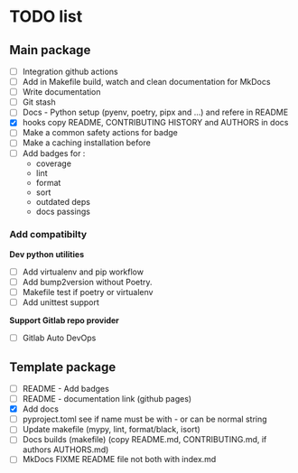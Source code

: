 # TODO list

## Main package

- [ ] Integration github actions
- [ ] Add in Makefile build, watch and clean documentation for MkDocs
- [ ] Write documentation
- [ ] Git stash
- [ ] Docs - Python setup (pyenv, poetry, pipx and ...) and refere in README
- [x] hooks copy README, CONTRIBUTING HISTORY and AUTHORS in docs
- [ ] Make a common safety actions for badge
- [ ] Make a caching installation before
- [ ] Add badges for :
    - coverage
    - lint
    - format
    - sort
    - outdated deps
    - docs passings

### Add compatibilty

**Dev python utilities**

- [ ] Add virtualenv and pip workflow
- [ ] Add bump2version without Poetry.
- [ ] Makefile test if poetry or virtualenv
- [ ] Add unittest support

**Support Gitlab repo provider**

- [ ] Gitlab Auto DevOps


## Template package

- [ ] README - Add badges
- [ ] README - documentation link (github pages)
- [x] Add docs
- [ ] pyproject.toml see if name must be with - or can be normal string
- [ ] Update makefile (mypy, lint, format/black, isort)
- [ ] Docs builds (makefile) (copy README.md, CONTRIBUTING.md, if authors AUTHORS.md)
- [ ] MkDocs FIXME README file not both with index.md
